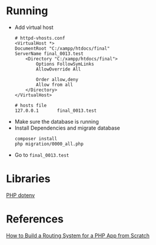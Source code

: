 # Running

- Add virtual host
  ```apacheconf
  # httpd-vhosts.conf
  <VirtualHost *>
  DocumentRoot "C:/xampp/htdocs/final"
  ServerName final_0013.test
      <Directory "C:/xampp/htdocs/final">
          Options FollowSymLinks
          AllowOverride All
  
          Order allow,deny
          Allow from all
      </Directory>
  </VirtualHost>
  ```
  ```
  # hosts file
  127.0.0.1       final_0013.test
  ```
- Make sure the database is running
- Install Dependencies and migrate database
  ```
  composer install
  php migration/0000_all.php
  ```
- Go to `final_0013.test`

# Libraries

[PHP dotenv](https://github.com/vlucas/phpdotenv)

# References

[How to Build a Routing System for a PHP App from Scratch](https://www.freecodecamp.org/news/how-to-build-a-routing-system-in-php/)